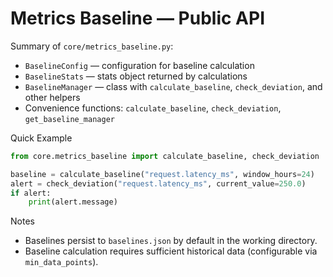 # Metrics Baseline — Public API

Summary of `core/metrics_baseline.py`:

- `BaselineConfig` — configuration for baseline calculation
- `BaselineStats` — stats object returned by calculations
- `BaselineManager` — class with `calculate_baseline`, `check_deviation`, and other helpers
- Convenience functions: `calculate_baseline`, `check_deviation`, `get_baseline_manager`

Quick Example

```python
from core.metrics_baseline import calculate_baseline, check_deviation

baseline = calculate_baseline("request.latency_ms", window_hours=24)
alert = check_deviation("request.latency_ms", current_value=250.0)
if alert:
    print(alert.message)
```

Notes
- Baselines persist to `baselines.json` by default in the working directory.
- Baseline calculation requires sufficient historical data (configurable via `min_data_points`).
